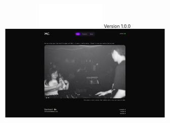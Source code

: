 <div align="center">
    <img src="/src/assets/images/kc-logo.png" alt="Project logo" width="200"/>
    <span>Version 1.0.0</span>
    <img src="/website-screenshot.png" alt="Website screenshot" width="800"/>
</div>
